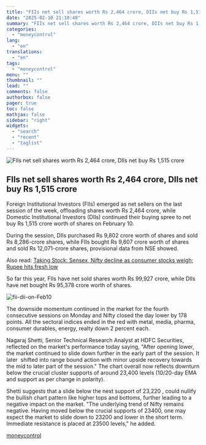 ```yaml
---
title: "FIIs net sell shares worth Rs 2,464 crore, DIIs net buy Rs 1,515-crore shares"
date: "2025-02-10 21:10:48"
summary: "FIIs net sell shares worth Rs 2,464 crore, DIIs net buy Rs 1,515 crore Foreign Institutional Investors (FIIs) emerged as net sellers on the last session of the week, offloading shares worth Rs 2,464 crore, while Domestic Institutional Investors (DIIs) continued their buying spree to net buy Rs 1,515 crore..."
categories:
  - "moneycontrol"
lang:
  - "en"
translations:
  - "en"
tags:
  - "moneycontrol"
menu: ""
thumbnail: ""
lead: ""
comments: false
authorbox: false
pager: true
toc: false
mathjax: false
sidebar: "right"
widgets:
  - "search"
  - "recent"
  - "taglist"
---
```


![FIIs net sell shares worth Rs 2,464 crore, DIIs net buy Rs 1,515 crore](//stat1.moneycontrol.com/mcnews//images/grey_bg.gif "FIIs net sell shares worth Rs 2,464 crore, DIIs net buy Rs 1,515 crore")

FIIs net sell shares worth Rs 2,464 crore, DIIs net buy Rs 1,515 crore
----------------------------------------------------------------------

 

Foreign Institutional Investors (FIIs) emerged as net sellers on the last session of the week, offloading shares worth Rs 2,464 crore, while Domestic Institutional Investors (DIIs) continued their buying spree to net buy Rs 1,515 crore worth of shares on February 10.

During the session, DIIs purchased Rs 9,802 crore worth of shares and sold Rs 8,286-crore shares, while FIIs bought Rs 9,607 crore worth of shares and sold Rs 12,071-crore shares, provisional data from NSE showed.

Also read: [Taking Stock: Sensex, Nifty decline as consumer stocks weigh; Rupee hits fresh low](https://www.moneycontrol.com/news/business/earnings/taking-stock-sensex-nifty-closes-lower-for-third-straight-sessions-12933805.html)

So far this year, FIIs have net sold shares worth Rs 99,927 crore, while DIIs have net bought Rs 95,378 crore worth of shares.

![fii-dii-on-Feb10](https://images.moneycontrol.com/static-mcnews/2025/02/20250210130214_fii-dii-on-Feb10.png)

The downside momentum continued in the market for the fourth consecutive sessions on Monday and Nifty closed the day lower by 178 points. All the sectoral indices ended in the red with metal, media, pharma, consumer durables, energy, realty down 2 percent each.

Nagaraj Shetti, Senior Technical Research Analyst at HDFC Securities, reflected on the market's performance today saying, "After opening lower, the market continued to slide down further in the early part of the session. It later  shifted into range bound action with minor upside recovery towards the mid to later part of the session." The chart overall now reflects downturn below the crucial cluster supports of around 23,400 levels (10/20-day EMA and support as per change in polarity).

Shetti suggests that a slide below the next support of 23,220 , could nullify the bullish chart pattern like higher tops and bottoms, further leading to a negative impact on the market. "The underlying trend of Nifty remains negative. Having moved below the crucial supports of 23400, one may expect the market to slide down to 23200 and lower in the short term. Immediate resistance is placed at 23500 levels," he added.

[moneycontrol](https://www.moneycontrol.com/news/business/markets/fiis-net-sell-shares-worth-rs-2-464-crore-diis-net-buy-rs-1-515-crore-shares-12936094.html)
